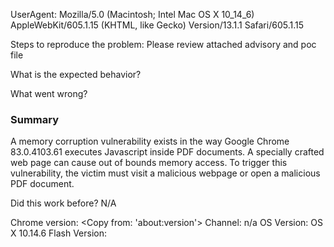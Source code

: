UserAgent: Mozilla/5.0 (Macintosh; Intel Mac OS X 10_14_6) AppleWebKit/605.1.15 (KHTML, like Gecko) Version/13.1.1 Safari/605.1.15

Steps to reproduce the problem:
Please review attached advisory and poc file

What is the expected behavior?

What went wrong?
### Summary

A memory corruption vulnerability exists in the way Google Chrome 83.0.4103.61 executes Javascript inside PDF documents. A specially crafted web page can cause out of bounds memory access. To trigger this vulnerability, the victim must visit a malicious webpage or open a malicious PDF document.

Did this work before? N/A 

Chrome version: <Copy from: 'about:version'>  Channel: n/a
OS Version: OS X 10.14.6
Flash Version: